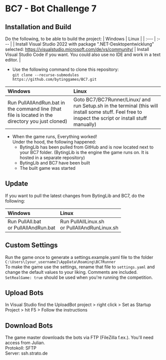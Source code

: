 # BC7 - Bot Challenge 7
## Installation and Build
Do the following, to be able to build the project:
| Windows | Linux |
| :--- | :--- |
| Install Visual Studio 2022 with package ".NET-Desktopentwicklung" selected: https://visualstudio.microsoft.com/de/vs/community/ | Install Visual Studio Code if you want. You could also use no IDE and work in a text editor. |

- Use the following command to clone this repository:<br>```git clone --recurse-submodules https://github.com/bytinggames/BC7.git```

| Windows | Linux |
| :--- | :--- |
| Run PullAllAndRun.bat in the command line (that file is located in the directory you just cloned) | Goto BC7/BC7Runner/Linux/ and run Setup.sh in the terminal (this will install some stuff. Feel free to inspect the script or install stuff manually) |

- When the game runs, Everything worked! <br/> Under the hood, the following happened:
  - BytingLib has been pulled from GitHub and is now located next to your BC7 folder. (BytingLib is the engine the game runs on. It is hosted in a separate repository)
  - BytingLib and BC7 have been built
  - The built game was started


## Update
If you want to pull the latest changes from BytingLib and BC7, do the following:

| Windows | Linux |
| :--- | :--- |
| Run PullAll.bat <br/>or PullAllAndRun.bat | Run PullAllLinux.sh <br/>or PullAllAndRunLinux.sh |

## Custom Settings
Run the game once to generate a settings.example.yaml file to the folder<br>
```C:\Users\[your_username]\AppData\Roaming\BC7Runner```<br>
To make the game use the settings, rename that file to ```settings.yaml``` and change the default values to your liking. Comments are included. ```SetRealGame: true``` should be used when you're running the competition.

## Upload Bots
In Visual Studio find the UploadBot project > right click > Set as Startup Project > hit F5 > Follow the instructions

## Download Bots
The game master downloads the bots via FTP (FileZilla f.ex.). You'll need access from Julian.<br>
Protokoll: SFTP<br>
Server: ssh.strato.de<br>
